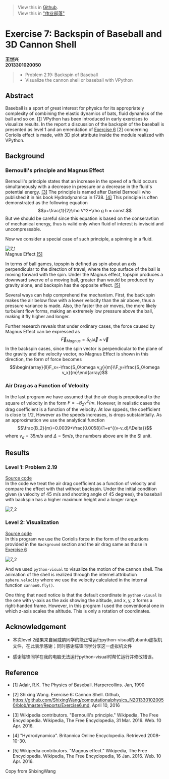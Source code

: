 ﻿
> View this in [Github](https://github.com/ShixingWang/computationalphysics_N2013301020050/blob/master/Reports/Exercise7.md).    
> View this in ["作业部落"](https://www.zybuluo.com/ShixingWang/note/339854)

# Exercise 7: Backspin of Baseball and 3D Cannon Shell

 __王世兴__     
 __2013301020050__      

> + Problem 2.19: Backspin of Baseball      
> + Visualize the cannon shell or baseball with VPython     

## Abstract      
Baseball is a sport of great interest for physics for its appropriately complexity of combining the elastic dynamics of bats, fluid dynamics of the ball and so on. [\[1\]](http://www.amazon.com/Physics-Baseball-Robert-Kemp-Adair/dp/0060084367) VPython has been introduced in early exercises to visualize results. In the report a discussion of the backspin of the baseball is presented as level 1 and an emendation of [Exercise 6](https://www.zybuluo.com/ShixingWang/note/333176) [2] concerning Coriolis effect is made, with 3D plot attribute inside the module realized with VPython.           
## Background      
### Bernoulli's principle and Magnus Effect      
Bernoulli's principle states that an increase in the speed of a fluid occurs simultaneously with a decrease in pressure or a decrease in the fluid's potential energy. [\[3\]](https://en.wikipedia.org/wiki/Bernoulli%27s_principle) The principle is named after Daniel Bernoulli who published it in his book Hydrodynamica in 1738. [\[4\]](http://global.britannica.com/biography/Daniel-Bernoulli#ref200813) This principle is often demonstrated as the following equation
$$p+\frac{1}{2}\rho V^2+\rho g h = const.$$
But we should be careful since this equation is based on the conseravtion of mechanical energy, thus is valid only when fluid of interest is inviscid and uncompressable.

Now we consider a special case of such principle, a spinning in a fluid.      

![7_1](https://raw.githubusercontent.com/ShixingWang/computationalphysics_N2013301020050/master/Pictures/7_1.png)       
Magnus Effect [\[5\]](https://en.wikipedia.org/wiki/Magnus_effect)

In terms of ball games, topspin is defined as spin about an axis perpendicular to the direction of travel, where the top surface of the ball is moving forward with the spin. Under the Magnus effect, topspin produces a downward swerve of a moving ball, greater than would be produced by gravity alone, and backspin has the opposite effect. [\[5\]](https://en.wikipedia.org/wiki/Magnus_effect)

Several ways can help comprehend the mechanism. First, the back spin makes the air below flow with a lower velocity than the air above, thus a pressure variance is made. Also, the faster the air moves, the more likely turbulent flow forms, making an extremely low pressure above the ball, making it fly higher and longer.

Further research reveals that under ordinary cases, the force caused by Magnus Effect can be expressed as
$$\vec F_{Magnus}=S_0\vec\omega\times \vec v$$
In the backspin cases, since the spin vector is perpendicular to the plane of the gravity and the velocity vector, no Magnus Effect is shown in this direction, the form of force becomes 
$$\begin{array}{ll}F_x=-\frac{S_0\omega v_y}{m}\\F_y=\frac{S_0\omega v_x}{m}\end{array}$$

### Air Drag as a Function of Velocity       
In the last program we have assumed that the air drag is propotional to the square of velocity in the form $F=-B_2v^2/m$. However, in realistic cases the drag coefficient is a function of the velocity. At low sppeds, the coefficient is close to 1/2, However as the speeds increases, is drops substaintially. As an approximation we use the analytical function
$$\frac{B_2}{m}=0.0039+\frac{0.0058}{1+e^{(v-v_d)/\Delta}}$$
where $v_d=35m/s$ and $\Delta=5m/s$, the numbers above are in the SI unit.
## Results
### Level 1: Problem 2.19      
[Source code](https://github.com/ShixingWang/computationalphysics_N2013301020050/blob/master/Codes/Exercise7.py)       
In the code we treat the air drag coefficient as a function of velocity and compare the effect with that without backspin. Under the initial condition given (a velocity of 45 m/s and shooting angle of 45 degrees), the baseball with backspin has a higher maximum height and a longer range.

![7_2](https://raw.githubusercontent.com/ShixingWang/computationalphysics_N2013301020050/master/Pictures/7_2.png)

### Level 2: Visualization
[Source code](https://github.com/ShixingWang/computationalphysics_N2013301020050/blob/master/Codes/Exercise7_2.py)      
In this program we use the Coriolis force in the form of the equations provided in the `Background` section and the air drag same as those in [Exercise 6](https://github.com/ShixingWang/computationalphysics_N2013301020050/blob/master/Reports/Exercise6.md)

![7_2](https://raw.githubusercontent.com/ShixingWang/computationalphysics_N2013301020050/master/Pictures/7_3.gif)

And we used `python-visual` to visualize the motion of the cannon shell. The animation of the shell is realized through the internel attribution `sphere.velocity` where we use the velocity calculated in the internal function `cannon0.fly()`. 

One thing that need notice is that the default coordinate in `python-visual` is the one with y-axis as the axis showing the altitude, and x, y, z forms a right-handed frame. However, in this program I used the conventional one in which z-axis scales the altitude. This is only a rotation of coordinates.

## Acknowledgement

+ 本次level 2结果来自吴威鹏同学的能正常运行python-visual的ubuntu虚拟机文件，在此表示感谢；同时感谢陈锋同学分享这一虚拟机文件

+ 感谢陈锋同学在我的电脑无法运行python-visual时帮忙运行并修改错误。
## Reference     
+ [1] Adair, R.K. The Physics of Baseball. Harpercollins. Jan, 1990

+ [2] Shixing Wang. Exercise 6: Cannon Shell. Github, https://github.com/ShixingWang/computationalphysics_N2013301020050/blob/master/Reports/Exercise6.md, April 10, 2016

+ [3] Wikipedia contributors. "Bernoulli's principle." Wikipedia, The Free Encyclopedia. Wikipedia, The Free Encyclopedia, 31 Mar. 2016. Web. 10 Apr. 2016.

+ [4] "Hydrodynamica". Britannica Online Encyclopedia. Retrieved 2008-10-30.

+ [5] Wikipedia contributors. "Magnus effect." Wikipedia, The Free Encyclopedia. Wikipedia, The Free Encyclopedia, 16 Jan. 2016. Web. 10 Apr. 2016.

Copy from ShixingWang
